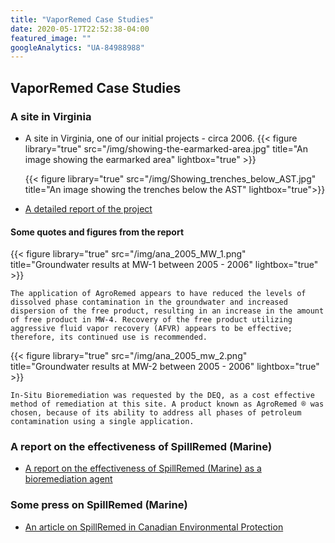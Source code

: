 ```yaml
---
title: "VaporRemed Case Studies"
date: 2020-05-17T22:52:38-04:00
featured_image: ""
googleAnalytics: "UA-84988988"
---
```



## VaporRemed Case Studies

### A site in Virginia

 - A site in Virginia, one of our initial projects - circa 2006.
    {{< figure library="true" src="/img/showing-the-earmarked-area.jpg" title="An image showing the earmarked area" lightbox="true" >}}

    {{< figure library="true" src="/img/Showing_trenches_below_AST.jpg" title="An image showing the trenches below the AST" lightbox="true">}}
 - [A detailed report of the project](/pdf/ANA_Report_VA.pdf)

#### Some quotes and figures from the report
  {{< figure library="true" src="/img/ana_2005_MW_1.png" title="Groundwater results at MW-1 between 2005 - 2006" lightbox="true" >}}

    The application of AgroRemed appears to have reduced the levels of
    dissolved phase contamination in the groundwater and increased
    dispersion of the free product, resulting in an increase in the amount
    of free product in MW-4. Recovery of the free product utilizing
    aggressive fluid vapor recovery (AFVR) appears to be effective;
    therefore, its continued use is recommended.

  {{< figure library="true" src="/img/ana_2005_mw_2.png" title="Groundwater results at MW-2 between 2005 - 2006" lightbox="true" >}}

    In-Situ Bioremediation was requested by the DEQ, as a cost effective
    method of remediation at this site. A product known as AgroRemed ® was
    chosen, because of its ability to address all phases of petroleum
    contamination using a single application.

### A report on the effectiveness of SpillRemed (Marine)

   - [A report on the effectiveness of SpillRemed (Marine) as a bioremediation agent](/pdf/SarvaBioRemedFinal.pdf)

### Some press on SpillRemed (Marine)
   - [An article on SpillRemed in Canadian Environmental Protection](/pdf/CEParticleonBiodispersion.pdf)
